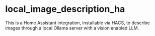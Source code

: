 # local_image_description_ha
This is a Home Assistant integration, installable via HACS, to describe images through a local Ollama server with a vision enabled LLM.
